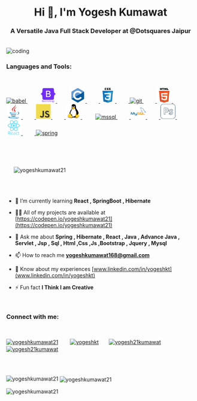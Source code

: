 
<h1 align="center">Hi 👋, I'm Yogesh Kumawat</h1>

<h3 align="center">A Versatile Java Full Stack Developer at @Dotsquares Jaipur</h3>
<br>

<img align="center" style="width:100vw; height:450px;" alt="coding" width="100vw" src="https://user-images.githubusercontent.com/115187902/230700872-d5f44b85-56c7-4e27-80a4-6e2db901e60c.gif">
<br>

<h3 align="left">Languages and Tools:</h3>
<br>
<p align="left" > <a href="https://babeljs.io/" target="_blank" rel="noreferrer"> <img src="https://www.vectorlogo.zone/logos/babeljs/babeljs-icon.svg" alt="babel" width="40" height="40"/> </a>&nbsp; &nbsp; &nbsp;&nbsp;&nbsp&nbsp; <a href="https://getbootstrap.com" target="_blank" rel="noreferrer"> <img src="https://raw.githubusercontent.com/devicons/devicon/master/icons/bootstrap/bootstrap-plain-wordmark.svg" alt="bootstrap" width="40" height="40"/> </a>&nbsp; &nbsp; &nbsp;&nbsp;&nbsp&nbsp; <a href="https://www.cprogramming.com/" target="_blank" rel="noreferrer"> <img src="https://raw.githubusercontent.com/devicons/devicon/master/icons/c/c-original.svg" alt="c" width="40" height="40"/> </a> &nbsp; &nbsp; &nbsp;&nbsp;&nbsp&nbsp;<a href="https://www.w3schools.com/css/" target="_blank" rel="noreferrer"> <img src="https://raw.githubusercontent.com/devicons/devicon/master/icons/css3/css3-original-wordmark.svg" alt="css3" width="40" height="40"/> </a> &nbsp; &nbsp; &nbsp;&nbsp;&nbsp&nbsp;<a href="https://git-scm.com/" target="_blank" rel="noreferrer"> <img src="https://www.vectorlogo.zone/logos/git-scm/git-scm-icon.svg" alt="git" width="40" height="40"/> </a> &nbsp; &nbsp; &nbsp;&nbsp;&nbsp&nbsp;<a href="https://www.w3.org/html/" target="_blank" rel="noreferrer"> <img src="https://raw.githubusercontent.com/devicons/devicon/master/icons/html5/html5-original-wordmark.svg" alt="html5" width="40" height="40"/> </a> &nbsp; &nbsp; &nbsp;&nbsp;&nbsp&nbsp;<a href="https://www.java.com" target="_blank" rel="noreferrer"> <img src="https://raw.githubusercontent.com/devicons/devicon/master/icons/java/java-original.svg" alt="java" width="40" height="40"/> </a> &nbsp; &nbsp; &nbsp;&nbsp;&nbsp&nbsp;<a href="https://developer.mozilla.org/en-US/docs/Web/JavaScript" target="_blank" rel="noreferrer"> <img src="https://raw.githubusercontent.com/devicons/devicon/master/icons/javascript/javascript-original.svg" alt="javascript" width="40" height="40"/> </a> &nbsp; &nbsp; &nbsp;&nbsp;&nbsp&nbsp;<a href="https://www.linux.org/" target="_blank" rel="noreferrer"> <img src="https://raw.githubusercontent.com/devicons/devicon/master/icons/linux/linux-original.svg" alt="linux" width="40" height="40"/> </a>&nbsp; &nbsp; &nbsp;&nbsp;&nbsp&nbsp; <a href="https://www.microsoft.com/en-us/sql-server" target="_blank" rel="noreferrer"> <img src="https://www.svgrepo.com/show/303229/microsoft-sql-server-logo.svg" alt="mssql" width="40" height="40"/> </a> &nbsp; &nbsp; &nbsp;&nbsp;&nbsp&nbsp;<a href="https://www.mysql.com/" target="_blank" rel="noreferrer"> <img src="https://raw.githubusercontent.com/devicons/devicon/master/icons/mysql/mysql-original-wordmark.svg" alt="mysql" width="40" height="40"/> </a> &nbsp; &nbsp; &nbsp;&nbsp;&nbsp&nbsp;<a href="https://www.photoshop.com/en" target="_blank" rel="noreferrer"> <img src="https://raw.githubusercontent.com/devicons/devicon/master/icons/photoshop/photoshop-line.svg" alt="photoshop" width="40" height="40"/> </a>&nbsp; &nbsp; &nbsp;&nbsp;&nbsp&nbsp; <a href="https://reactjs.org/" target="_blank" rel="noreferrer"> <img src="https://raw.githubusercontent.com/devicons/devicon/master/icons/react/react-original-wordmark.svg" alt="react" width="40" height="40"/> </a> &nbsp; &nbsp; &nbsp;&nbsp;&nbsp&nbsp;<a href="https://spring.io/" target="_blank" rel="noreferrer"> <img src="https://www.vectorlogo.zone/logos/springio/springio-icon.svg" alt="spring" width="40" height="40"/> </a> </p>
<br>
<br>

<p align="left" style="padding:20px" > <img src="https://komarev.com/ghpvc/?username=yogeshkumawat21&label=Profile%20views&color=0e75b6&style=flat" alt="yogeshkumawat21" /> </p>
<br>

- 🌱 I’m currently learning **React , SpringBoot , Hibernate**

- 👨‍💻 All of my projects are available at [https://codepen.io/yogeshkumawat21](https://codepen.io/yogeshkumawat21)

- 💬 Ask me about **Spring , Hibernate , React , Java , Advance Java , Servlet , Jsp , Sql , Html ,Css ,Js ,Bootstrap , Jquery , Mysql**

- 📫 How to reach me **yogeshkumawat168@gmail.com**

- 📄 Know about my experiences [www.linkedin.com/in/yogeshkt](www.linkedin.com/in/yogeshkt)

- ⚡ Fun fact **I Think I am Creative**

<br>

<h3 align="left">Connect with me:</h3>
<br>
<p align="left">
<a href="https://codepen.io/yogeshkumawat21" target="blank"><img align="center" src="https://raw.githubusercontent.com/rahuldkjain/github-profile-readme-generator/master/src/images/icons/Social/codepen.svg" alt="yogeshkumawat21" height="30" width="40" /></a> &nbsp;&nbsp&nbsp;&nbsp;&nbsp&nbsp;
<a href="https://linkedin.com/in/yogeshkt" target="blank"><img align="center" src="https://raw.githubusercontent.com/rahuldkjain/github-profile-readme-generator/master/src/images/icons/Social/linked-in-alt.svg" alt="yogeshkt" height="30" width="40" /></a>&nbsp;&nbsp&nbsp;&nbsp;&nbsp&nbsp;
<a href="https://www.hackerrank.com/yogesh21kumawat" target="blank"><img align="center" src="https://raw.githubusercontent.com/rahuldkjain/github-profile-readme-generator/master/src/images/icons/Social/hackerrank.svg" alt="yogesh21kumawat" height="30" width="40" /></a>&nbsp;&nbsp;&nbsp;&nbsp;&nbsp&nbsp;
<a href="https://www.leetcode.com/yogesh21kumawat" target="blank"><img align="center" src="https://raw.githubusercontent.com/rahuldkjain/github-profile-readme-generator/master/src/images/icons/Social/leet-code.svg" alt="yogesh21kumawat" height="30" width="40" /></a>&nbsp;&nbsp;&nbsp;&nbsp;&nbsp&nbsp;
</p>

<br>
<br>

<p><img align="left" src="https://github-readme-stats.vercel.app/api/top-langs?username=yogeshkumawat21&show_icons=true&locale=en&layout=compact" alt="yogeshkumawat21" /></p>

<p>&nbsp;<img align="center" src="https://github-readme-stats.vercel.app/api?username=yogeshkumawat21&show_icons=true&locale=en" alt="yogeshkumawat21" /></p>

<p><img align="center" src="https://github-readme-streak-stats.herokuapp.com/?user=yogeshkumawat21&" alt="yogeshkumawat21" /></p>
